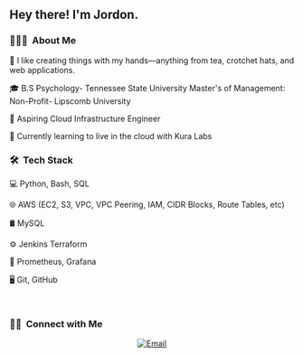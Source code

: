 <h2> Hey there! I'm Jordon.</h2>

<h3> 👨🏻‍💻  About Me </h3>

🤔 I like creating things with my hands—anything from tea, crotchet hats, and web applications. 

🎓 B.S Psychology- Tennessee State University 
   Master's of Management: Non-Profit- Lipscomb University 

💼 Aspiring Cloud Infrastructure Engineer

🌱 Currently learning to live in the cloud with Kura Labs


<h3> 🛠  Tech Stack</h3>

💻 Python, Bash, SQL

🌐 AWS (EC2, S3, VPC, VPC Peering, IAM, CIDR Blocks, Route Tables, etc)

🛢 MySQL

⚙️  Jenkins Terraform

🔧 Prometheus, Grafana

🖥 Git, GitHub

<br/>

<h3> 🤝🏻  Connect with Me </h3>

<p align="center">
<a href="https://www.kuralabs.org/"&gt;&lt;img alt="Website" src="https://img.shields.io/badge/Website-www.kuralabs.org-orange?style=flat-square&logo=google-chrome"></a>
<a href="https://www.linkedin.com/in/jordondouglas/"&gt;&lt;img alt="LinkedIn" src="https://img.shields.io/badge/LinkedIn-Jordon%20Douglas-orange?style=flat-square&logo=linkedin"></a>
<a href="jdouglas2015@gmail.com"><img alt="Email" src="https://img.shields.io/badge/Email-jdouglas2015@gmail.com-orange?style=flat-square&logo=gmail"></a>
</p>

<!---
jordondoug2019/jordondoug2019 is a ✨ special ✨ repository because its `README.md` (this file) appears on your GitHub profile.
You can click the Preview link to take a look at your changes.
--->
